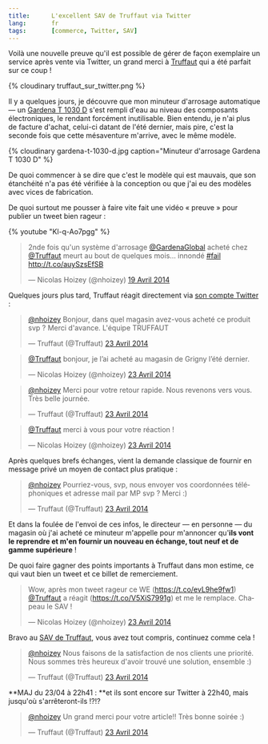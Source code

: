 ```yaml
---
title:      L'excellent SAV de Truffaut via Twitter
lang:       fr
tags:       [commerce, Twitter, SAV]
---
```

Voilà une nouvelle preuve qu'il est possible de gérer de façon exemplaire un service après vente via Twitter, un grand merci à [Truffaut](http://www.truffaut.com/) qui a été parfait sur ce coup !

{% cloudinary truffaut_sur_twitter.png %}

Il y a quelques jours, je découvre que mon minuteur d'arrosage automatique — un [Gardena T 1030 D](http://www.gardena.com/fr/gestion-eau/arrosage-automatique/t-1030-d/) s'est rempli d'eau au niveau des composants électroniques, le rendant forcément inutilisable. Bien entendu, je n'ai plus de facture d'achat, celui-ci datant de l'été dernier, mais pire, c'est la seconde fois que cette mésaventure m'arrive, avec le même modèle.

{% cloudinary gardena-t-1030-d.jpg caption="Minuteur d'arrosage Gardena T 1030 D" %}

De quoi commencer à se dire que c'est le modèle qui est mauvais, que son étanchéité n'a pas été vérifiée à la conception ou que j'ai eu des modèles avec vices de fabrication.

De quoi surtout me pousser à faire vite fait une vidéo « preuve » pour publier un tweet bien rageur :

{% youtube "Kl-q-Ao7pgg" %}

<blockquote class="twitter-tweet" data-cards="hidden" lang="fr"><p>2nde fois qu&#39;un système d&#39;arrosage <a href="https://twitter.com/GardenaGlobal">@GardenaGlobal</a> acheté chez <a href="https://twitter.com/Truffaut">@Truffaut</a> meurt au bout de quelques mois… innondé <a href="https://twitter.com/search?q=%23fail&amp;src=hash">#fail</a>&#10;<a href="http://t.co/auySzsEfSB">http://t.co/auySzsEfSB</a></p>&mdash; Nicolas Hoizey (@nhoizey) <a href="https://twitter.com/nhoizey/statuses/457608407974170624">19 Avril 2014</a></blockquote>
<script async src="//platform.twitter.com/widgets.js" charset="utf-8"></script>

Quelques jours plus tard, Truffaut réagit directement via [son compte Twitter](https://twitter.com/Truffaut) :
<blockquote class="twitter-tweet" data-conversation="none" lang="fr"><p><a href="https://twitter.com/nhoizey">@nhoizey</a> Bonjour, dans quel magasin avez-vous acheté ce produit svp ? Merci d&#39;avance. L&#39;équipe TRUFFAUT</p>&mdash; Truffaut (@Truffaut) <a href="https://twitter.com/Truffaut/statuses/458946154152361984">23 Avril 2014</a></blockquote>
<script async src="//platform.twitter.com/widgets.js" charset="utf-8"></script>

<blockquote class="twitter-tweet" data-conversation="none" lang="fr"><p><a href="https://twitter.com/Truffaut">@Truffaut</a> bonjour, je l’ai acheté au magasin de Grigny l’été dernier.</p>&mdash; Nicolas Hoizey (@nhoizey) <a href="https://twitter.com/nhoizey/statuses/458946335132352512">23 Avril 2014</a></blockquote>
<script async src="//platform.twitter.com/widgets.js" charset="utf-8"></script>

<blockquote class="twitter-tweet" data-conversation="none" lang="fr"><p><a href="https://twitter.com/nhoizey">@nhoizey</a> Merci pour votre retour rapide. Nous revenons vers vous. Très belle journée.</p>&mdash; Truffaut (@Truffaut) <a href="https://twitter.com/Truffaut/statuses/458946488295776256">23 Avril 2014</a></blockquote>
<script async src="//platform.twitter.com/widgets.js" charset="utf-8"></script>

<blockquote class="twitter-tweet" data-conversation="none" lang="fr"><p><a href="https://twitter.com/Truffaut">@Truffaut</a> merci à vous pour votre réaction !</p>&mdash; Nicolas Hoizey (@nhoizey) <a href="https://twitter.com/nhoizey/statuses/458946567463256064">23 Avril 2014</a></blockquote>
<script async src="//platform.twitter.com/widgets.js" charset="utf-8"></script>

Après quelques brefs échanges, vient la demande classique de fournir en message privé un moyen de contact plus pratique :

<blockquote class="twitter-tweet" data-conversation="none" lang="fr"><p><a href="https://twitter.com/nhoizey">@nhoizey</a> Pourriez-vous, svp, nous envoyer vos coordonnées téléphoniques et adresse mail par MP svp ? Merci :)</p>&mdash; Truffaut (@Truffaut) <a href="https://twitter.com/Truffaut/statuses/458948224137854976">23 Avril 2014</a></blockquote>
<script async src="//platform.twitter.com/widgets.js" charset="utf-8"></script>

Et dans la foulée de l'envoi de ces infos, le directeur — en personne — du magasin où j'ai acheté ce minuteur m'appelle pour m'annoncer qu'**ils vont le reprendre et m'en fournir un nouveau en échange, tout neuf et de gamme supérieure** !

De quoi faire gagner des points importants à Truffaut dans mon estime, ce qui vaut bien un tweet et ce billet de remerciement.

<blockquote class="twitter-tweet" lang="fr"><p>Wow, après mon tweet rageur ce WE (<a href="https://t.co/evL9he9fw1">https://t.co/evL9he9fw1</a>) <a href="https://twitter.com/Truffaut">@Truffaut</a> a réagit (<a href="https://t.co/V5XiS7991g">https://t.co/V5XiS7991g</a>) et me le remplace. Chapeau le SAV !</p>&mdash; Nicolas Hoizey (@nhoizey) <a href="https://twitter.com/nhoizey/statuses/458959909166780416">23 Avril 2014</a></blockquote>
<script async src="//platform.twitter.com/widgets.js" charset="utf-8"></script>

Bravo au [SAV de Truffaut](http://www.truffaut.com/services/Pages/service-apres-vente.aspx), vous avez tout compris, continuez comme cela !

<blockquote class="twitter-tweet" data-conversation="none" lang="fr"><p><a href="https://twitter.com/nhoizey">@nhoizey</a> Nous faisons de la satisfaction de nos clients une priorité. Nous sommes très heureux d&#39;avoir trouvé une solution, ensemble :)</p>&mdash; Truffaut (@Truffaut) <a href="https://twitter.com/Truffaut/statuses/458960891816706048">23 Avril 2014</a></blockquote>
<script async src="//platform.twitter.com/widgets.js" charset="utf-8"></script>

**MAJ du 23/04 à 22h41 : **et ils sont encore sur Twitter à 22h40, mais jusqu'où s'arrêteront-ils !?!?

<blockquote class="twitter-tweet" lang="fr"><p><a href="https://twitter.com/nhoizey">@nhoizey</a> Un grand merci pour votre article!! Très bonne soirée :)</p>&mdash; Truffaut (@Truffaut) <a href="https://twitter.com/Truffaut/statuses/459069341854859265">23 Avril 2014</a></blockquote>
<script async src="//platform.twitter.com/widgets.js" charset="utf-8"></script>
